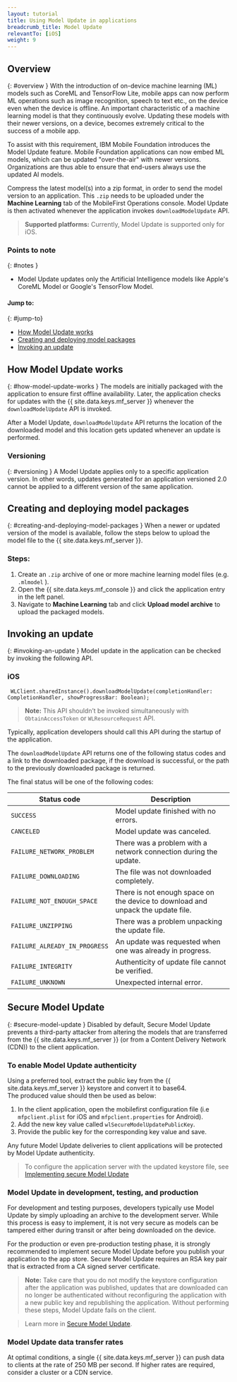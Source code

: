 ```yaml
---
layout: tutorial
title: Using Model Update in applications
breadcrumb_title: Model Update
relevantTo: [iOS]
weight: 9
---
```

<!-- NLS_CHARSET=UTF-8 -->
## Overview
{: #overview }
With the introduction of on-device machine learning (ML) models such as CoreML and TensorFlow Lite, mobile apps can now perform ML operations such as image recognition, speech to text etc., on the device even when the device is offline. An important characteristic of a machine learning model is that they continuously evolve. Updating these models with their newer versions, on a device, becomes extremely critical to the success of a mobile app.

To assist with this requirement, IBM Mobile Foundation introduces the Model Update feature. Mobile Foundation applications can now embed ML models, which can be updated "over-the-air" with newer versions. Organizations are thus able to ensure that end-users always use the updated AI models.

Compress the latest model(s) into a zip format, in order to send the model version to an application. This `.zip` needs to be uploaded under the **Machine Learning** tab of the MobileFirst Operations console. Model Update is then activated whenever the application invokes `downloadModelUpdate` API.

>**Supported platforms:**  Currently, Model Update is supported only for iOS.  

### Points to note
{: #notes }
* Model Update updates only the Artificial Intelligence models like Apple's CoreML Model or Google's TensorFlow Model.

#### Jump to:
{: #jump-to}

- [How Model Update works](#how-model-update-works)
- [Creating and deploying model packages](#creating-and-deploying-model-packages)
- [Invoking an update](#invoking-an-update)

## How Model Update works
{: #how-model-update-works }
The models are initially packaged with the application to ensure first offline availability. Later, the application checks for updates with the {{ site.data.keys.mf_server }} whenever the `downloadModelUpdate` API is invoked.

After a Model Update, `downloadModelUpdate` API returns the location of the downloaded model and this location gets updated whenever an update is performed.

### Versioning
{: #versioning }
A Model Update applies only to a specific application version. In other words, updates generated for an application versioned 2.0 cannot be applied to a different version of the same application.

## Creating and deploying model packages
{: #creating-and-deploying-model-packages }
When a newer or updated version of the model is available, follow the steps below to upload the model file to the {{ site.data.keys.mf_server }}.

### Steps:

 1. Create an `.zip` archive of one or more machine learning model files (e.g. `.mlmodel` ).
 2. Open the {{ site.data.keys.mf_console }} and click the application entry in the left panel.
 3. Navigate to **Machine Learning** tab and click  **Upload model archive** to upload the packaged models.

## Invoking an update
{: #invoking-an-update }
Model update in the application can be checked by invoking the following API.

### iOS

```
 WLClient.sharedInstance().downloadModelUpdate(completionHandler: CompletionHandler, showProgressBar: Boolean);
```

>**Note:** This API shouldn’t be invoked simultaneously with `ObtainAccessToken` or `WLResourceRequest` API.

Typically, application developers should call this API during the startup of the application.

The `downloadModelUpdate` API returns one of the following status codes and a link to the downloaded package, if the download is successful, or the path to the previously downloaded package is returned.

The final status will be one of the following codes:

| Status code | Description |
|-------------|-------------|
| `SUCCESS` | Model update finished with no errors. |
| `CANCELED` | Model update was canceled. |
| `FAILURE_NETWORK_PROBLEM` | There was a problem with a network connection during the update. |
| `FAILURE_DOWNLOADING` | The file was not downloaded completely. |
| `FAILURE_NOT_ENOUGH_SPACE` | There is not enough space on the device to download and unpack the update file. |
| `FAILURE_UNZIPPING` | There was a problem unpacking the update file. |
| `FAILURE_ALREADY_IN_PROGRESS` | An update was requested when one was already in progress. |
| `FAILURE_INTEGRITY` | Authenticity of update file cannot be verified. |
| `FAILURE_UNKNOWN` | Unexpected internal error. |


## Secure Model Update
{: #secure-model-update }
Disabled by default, Secure Model Update prevents a third-party attacker from altering the models that are transferred from the {{ site.data.keys.mf_server }} (or from a Content Delivery Network (CDN)) to the client application.

### To enable Model Update authenticity
Using a preferred tool, extract the public key from the {{ site.data.keys.mf_server }} keystore and convert it to base64.  
The produced value should then be used as below:

1. In the client application, open the mobilefirst configuration file (i.e `mfpclient.plist` for iOS and `mfpclient.properties` for Android).
2. Add the new key value called `wlSecureModelUpdatePublicKey`.
3. Provide the public key for the corresponding key value and save.

Any future Model Update deliveries to client applications will be protected by Model Update authenticity.

> To configure the application server with the updated keystore file, see [Implementing secure Model Update](secure-model-update/)

### Model Update in development, testing, and production
For development and testing purposes, developers typically use Model Update by simply uploading an archive to the development server. While this process is easy to implement, it is not very secure as models can be tampered either during transit or after being downloaded on the device.

For the production or even pre-production testing phase, it is strongly recommended to implement secure Model Update before you publish your application to the app store. Secure Model Update requires an RSA key pair that is extracted from a CA signed server certificate.

>**Note:** Take care that you do not modify the keystore configuration after the application was published, updates that are downloaded can no longer be authenticated without reconfiguring the application with a new public key and republishing the application. Without performing these steps, Model Update fails on the client.

> Learn more in [Secure Model Update](secure-model-update/).

### Model Update data transfer rates
At optimal conditions, a single {{ site.data.keys.mf_server }} can push data to clients at the rate of 250 MB per second. If higher rates are required, consider a cluster or a CDN service.
